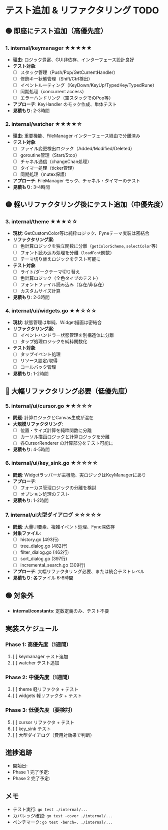 # テスト追加 & リファクタリング TODO

## 🟢 即座にテスト追加（高優先度）

### 1. internal/keymanager ★★★★★
- **理由**: ロジック豊富、GUI非依存、インターフェース設計良好
- **テスト対象**: 
  - [ ] スタック管理（Push/Pop/GetCurrentHandler）
  - [ ] 修飾キー状態管理（Shift/Ctrl検出）
  - [ ] イベントルーティング（KeyDown/KeyUp/TypedKey/TypedRune）
  - [ ] 同期処理（concurrent access）
  - [ ] エラーハンドリング（空スタックでのPop等）
- **アプローチ**: KeyHandler のモック作成、単体テスト
- **見積もり**: 2-3時間

### 2. internal/watcher ★★★★☆
- **理由**: 重要機能、FileManager インターフェース経由で分離済み
- **テスト対象**:
  - [ ] ファイル変更検出ロジック（Added/Modified/Deleted）
  - [ ] goroutine管理（Start/Stop）
  - [ ] チャネル通信（changeChan処理）
  - [ ] タイマー処理（ticker管理）
  - [ ] 同期処理（mutex保護）
- **アプローチ**: FileManager モック、チャネル・タイマーのテスト
- **見積もり**: 3-4時間

## 🟡 軽いリファクタリング後にテスト追加（中優先度）

### 3. internal/theme ★★★☆☆
- **現状**: GetCustomColor等は純粋ロジック、Fyneテーマ実装は密結合
- **リファクタリング案**:
  - [ ] 色計算ロジックを独立関数に分離（`getColorScheme`, `selectColor`等）
  - [ ] フォント読み込み処理を分離（`loadFont`関数）
  - [ ] テーマ切り替えロジックをテスト可能に
- **テスト対象**:
  - [ ] ライト/ダークテーマ切り替え
  - [ ] 色計算ロジック（全色タイプのテスト）
  - [ ] フォントファイル読み込み（存在/非存在）
  - [ ] カスタムサイズ計算
- **見積もり**: 2-3時間

### 4. internal/ui/widgets.go ★★☆☆☆
- **現状**: 状態管理は単純、Widget描画は密結合
- **リファクタリング案**:
  - [ ] イベントハンドラー状態管理を別構造体に分離
  - [ ] タップ処理ロジックを純粋関数化
- **テスト対象**:
  - [ ] タップイベント処理
  - [ ] リソース設定/取得
  - [ ] コールバック管理
- **見積もり**: 1-2時間

## 🔴 大幅リファクタリング必要（低優先度）

### 5. internal/ui/cursor.go ★★☆☆☆
- **問題**: 計算ロジックとCanvas生成が混在
- **大規模リファクタリング**:
  - [ ] 位置・サイズ計算を純粋関数に分離
  - [ ] カーソル描画ロジックと計算ロジックを分離
  - [ ] 各CursorRenderer の計算部分をテスト可能に
- **見積もり**: 4-5時間

### 6. internal/ui/key_sink.go ★☆☆☆☆
- **問題**: Widgetラッパーが主機能、実ロジックはKeyManagerにあり
- **アプローチ**: 
  - [ ] フォーカス管理ロジックの分離を検討
  - [ ] オプション処理のテスト
- **見積もり**: 1-2時間

### 7. internal/ui大型ダイアログ ☆☆☆☆☆
- **問題**: 大量UI要素、複雑イベント処理、Fyne深依存
- **対象ファイル**:
  - [ ] history.go (493行)
  - [ ] tree_dialog.go (482行) 
  - [ ] filter_dialog.go (462行)
  - [ ] sort_dialog.go (397行)
  - [ ] incremental_search.go (309行)
- **アプローチ**: 大幅リファクタリング必要、または統合テストレベル
- **見積もり**: 各ファイル 6-8時間

## 🟢 対象外
- **internal/constants**: 定数定義のみ、テスト不要

## 実装スケジュール

### Phase 1: 高優先度（1週間）
1. [ ] keymanager テスト追加
2. [ ] watcher テスト追加

### Phase 2: 中優先度（1週間）  
3. [ ] theme 軽リファクタ + テスト
4. [ ] widgets 軽リファクタ + テスト

### Phase 3: 低優先度（要検討）
5. [ ] cursor リファクタ + テスト
6. [ ] key_sink テスト
7. [ ] 大型ダイアログ（費用対効果で判断）

## 進捗追跡
- 開始日: 
- Phase 1 完了予定:
- Phase 2 完了予定:

## メモ
- テスト実行: `go test ./internal/...`
- カバレッジ確認: `go test -cover ./internal/...`
- ベンチマーク: `go test -bench=. ./internal/...`